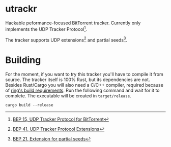 # utrackr
Hackable peformance-focused BitTorrent tracker. Currently only implements the UDP Tracker Protocol[^1].

The tracker supports UDP extensions[^2] and partial seeds[^3].

# Building
For the moment, if you want to try this tracker you'll have to compile it from
source. The tracker itself is 100% Rust, but its dependencies are not. Besides
Rust/Cargo you will also need a C/C++ compiler, required because of
[ring's build requirements](https://github.com/briansmith/ring/blob/main/BUILDING.md).
Run the following command and wait for it to complete. The executable will be
created in `target/release`.

```
cargo build --release
```

[^1]: [BEP 15, UDP Tracker Protocol for BitTorrent](https://www.bittorrent.org/beps/bep_0015.html)
[^2]: [BEP 41, UDP Tracker Protocol Extensions](https://www.bittorrent.org/beps/bep_0041.html)
[^3]: [BEP 21, Extension for partial seeds](https://www.bittorrent.org/beps/bep_0021.html)

